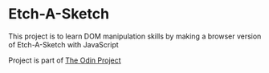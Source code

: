 # Etch-A-Sketch

This project is to learn DOM manipulation skills by making a browser version of Etch-A-Sketch with JavaScript

Project is part of [The Odin Project](https://www.theodinproject.com/paths/foundations/courses/foundations/lessons/etch-a-sketch-project)